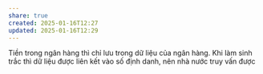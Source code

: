 ```yaml
---
share: true
created: 2025-01-16T12:27
updated: 2025-01-16T12:29
---
```

Tiền trong ngân hàng thì chỉ lưu trong dữ liệu của ngân hàng. Khi làm sinh trắc thì dữ liệu được liên kết vào số định danh, nên nhà nước truy vấn được